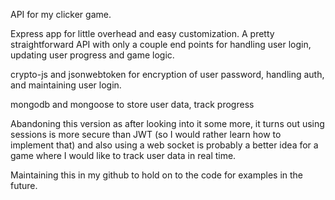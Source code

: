 API for my clicker game.

Express app for little overhead and easy customization. A pretty straightforward API with only a couple end points for handling user login, updating user progress and game logic.

crypto-js and jsonwebtoken for encryption of user password, handling auth, and maintaining user login.

mongodb and mongoose to store user data, track progress

Abandoning this version as after looking into it some more, it turns out using sessions is more secure than JWT (so I would rather learn how to implement that) and also using a web socket is probably a better idea for a game where I would like to track user data in real time.

Maintaining this in my github to hold on to the code for examples in the future.

